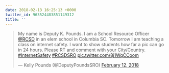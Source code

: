 ```yaml
---
date: 2018-02-13 16:25:13 +0000
twitter_id: 963524483851149312
title: ''
---
```


<blockquote class="twitter-tweet"><p lang="en" dir="ltr">My name is Deputy K. Pounds. I am a School Resource Officer <a href="https://twitter.com/RCSD?ref_src=twsrc%5Etfw">@RCSD</a> in an elem school in Columbia SC. Tomorrow I am teaching a class on internet safety. I want to show students how far a pic can go in 24 hours. Please RT and comment with your City/Country.  <a href="https://twitter.com/hashtag/InternetSafety?src=hash&amp;ref_src=twsrc%5Etfw">#InternetSafety</a> <a href="https://twitter.com/hashtag/RCSDSRO?src=hash&amp;ref_src=twsrc%5Etfw">#RCSDSRO</a> <a href="https://t.co/8j1WqCCoom">pic.twitter.com/8j1WqCCoom</a></p>&mdash; Kelly Pounds (@DeputyPoundsSRO) <a href="https://twitter.com/DeputyPoundsSRO/status/963060998507724800?ref_src=twsrc%5Etfw">February 12, 2018</a></blockquote>
<script async src="https://platform.twitter.com/widgets.js" charset="utf-8"></script>
